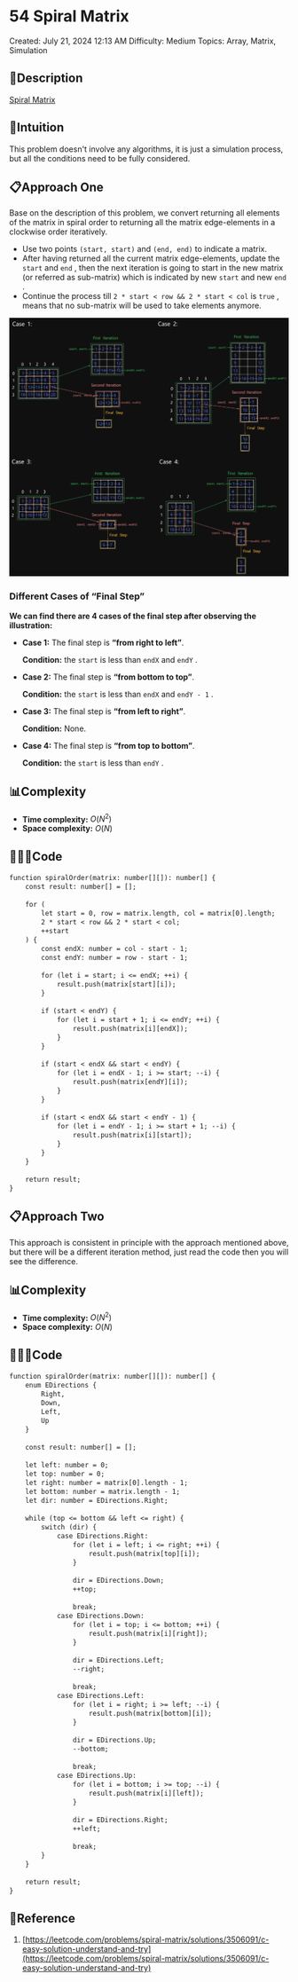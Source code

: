 # 54 Spiral Matrix

Created: July 21, 2024 12:13 AM
Difficulty: Medium
Topics: Array, Matrix, Simulation

## 📖Description

[Spiral Matrix](https://leetcode.com/problems/spiral-matrix/description/)

## 🤔Intuition

This problem doesn't involve any algorithms, it is just a simulation process, but all the conditions need to be fully considered.

## 📋Approach One

Base on the description of this problem, we convert returning all elements of the matrix in spiral order to returning all the matrix edge-elements in a clockwise order iteratively. 

- Use two points `(start, start)` and `(end, end)` to indicate a matrix.
- After having returned all the current matrix edge-elements, update the `start` and `end` , then the next iteration is going to start in the new matrix (or referred as sub-matrix) which is indicated by new `start` and new `end` .
- Continue the process till `2 * start < row && 2 * start < col` is `true` , means that no sub-matrix will be used to take elements anymore.

![SpiralMarix](./SpiralMarix.png)

### Different Cases of “Final Step”

**We can find there are 4 cases of the final step after observing the illustration:**

- **Case 1:** The final step is **“from right to left”**.
    
    **Condition:** the `start` is less than `endX` and `endY` .
    
- **Case 2:** The final step is **“from bottom to top”**.
    
    **Condition:** the `start` is less than `endX` and `endY - 1` .
    
- **Case 3:** The final step is **“from left to right”**.
    
    **Condition:** None.
    
- **Case 4:** The final step is **“from top to bottom”**.
    
    **Condition:** the `start` is less than  `endY` .
    

## 📊Complexity

- **Time complexity:** $O(N^2)$
- **Space complexity:** $O(N)$

## 🧑🏻‍💻Code

```tsx
function spiralOrder(matrix: number[][]): number[] {
    const result: number[] = [];

    for (
        let start = 0, row = matrix.length, col = matrix[0].length;
        2 * start < row && 2 * start < col;
        ++start
    ) {
        const endX: number = col - start - 1;
        const endY: number = row - start - 1;

        for (let i = start; i <= endX; ++i) {
            result.push(matrix[start][i]);
        }

        if (start < endY) {
            for (let i = start + 1; i <= endY; ++i) {
                result.push(matrix[i][endX]);
            }
        }

        if (start < endX && start < endY) {
            for (let i = endX - 1; i >= start; --i) {
                result.push(matrix[endY][i]);
            }
        }

        if (start < endX && start < endY - 1) {
            for (let i = endY - 1; i >= start + 1; --i) {
                result.push(matrix[i][start]);
            }
        }
    }

    return result;
}
```

## 📋Approach Two

This approach is consistent in principle with the approach mentioned above, but there will be a different iteration method, just read the code then you will see the difference.

## 📊Complexity

- **Time complexity:** $O(N^2)$
- **Space complexity:** $O(N)$

## 🧑🏻‍💻Code

```tsx
function spiralOrder(matrix: number[][]): number[] {
    enum EDirections {
        Right,
        Down,
        Left,
        Up
    }

    const result: number[] = [];

    let left: number = 0;
    let top: number = 0;
    let right: number = matrix[0].length - 1;
    let bottom: number = matrix.length - 1;
    let dir: number = EDirections.Right;

    while (top <= bottom && left <= right) {
        switch (dir) {
            case EDirections.Right:
                for (let i = left; i <= right; ++i) {
                    result.push(matrix[top][i]);
                }

                dir = EDirections.Down;
                ++top;

                break;
            case EDirections.Down:
                for (let i = top; i <= bottom; ++i) {
                    result.push(matrix[i][right]);
                }

                dir = EDirections.Left;
                --right;

                break;
            case EDirections.Left:
                for (let i = right; i >= left; --i) {
                    result.push(matrix[bottom][i]);
                }

                dir = EDirections.Up;
                --bottom;

                break;
            case EDirections.Up:
                for (let i = bottom; i >= top; --i) {
                    result.push(matrix[i][left]);
                }

                dir = EDirections.Right;
                ++left;

                break;
        }
    }

    return result;
}
```

## 🔖Reference

1. [https://leetcode.com/problems/spiral-matrix/solutions/3506091/c-easy-solution-understand-and-try](https://leetcode.com/problems/spiral-matrix/solutions/3506091/c-easy-solution-understand-and-try)